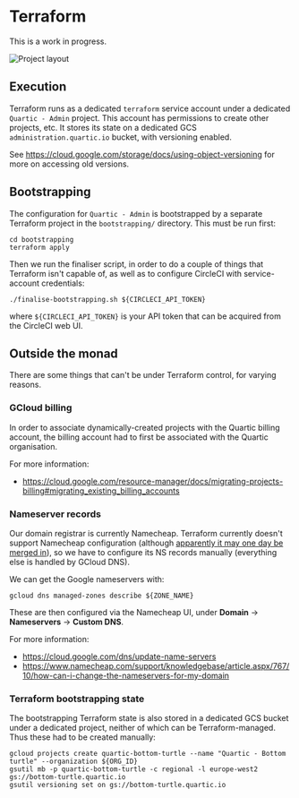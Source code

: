 # Terraform

This is a work in progress.

![Project layout](https://github.com/quartictech/infra/blob/feature/cleanup/diagrams/infra-layout.png)

## Execution

Terraform runs as a dedicated `terraform` service account under a dedicated `Quartic - Admin` project.
This account has permissions to create other projects, etc.  It stores its state on a dedicated GCS
`administration.quartic.io` bucket, with versioning enabled.

See https://cloud.google.com/storage/docs/using-object-versioning for more on accessing old versions.


## Bootstrapping

The configuration for `Quartic - Admin` is bootstrapped by a separate Terraform project in the `bootstrapping/`
directory.  This must be run first:

```
cd bootstrapping
terraform apply
```

Then we run the finaliser script, in order to do a couple of things that Terraform isn't capable of, as well as to
configure CircleCI with service-account credentials:

```
./finalise-bootstrapping.sh ${CIRCLECI_API_TOKEN}
```

where `${CIRCLECI_API_TOKEN}` is your API token that can be acquired from the CircleCI web UI.


## Outside the monad

There are some things that can't be under Terraform control, for varying reasons.


### GCloud billing

In order to associate dynamically-created projects with the Quartic billing account, the billing account had to first
be associated with the Quartic organisation.

For more information:
- https://cloud.google.com/resource-manager/docs/migrating-projects-billing#migrating_existing_billing_accounts


### Nameserver records

Our domain registrar is currently Namecheap.  Terraform currently doesn't support Namecheap configuration (although
[apparently it may one day be merged in](https://github.com/hashicorp/terraform/pull/5846)), so we have to configure
its NS records manually (everything else is handled by GCloud DNS).

We can get the Google nameservers with:

```
gcloud dns managed-zones describe ${ZONE_NAME}
```

These are then configured via the Namecheap UI, under **Domain** -> **Nameservers** -> **Custom DNS**.

For more information:

- https://cloud.google.com/dns/update-name-servers
- https://www.namecheap.com/support/knowledgebase/article.aspx/767/10/how-can-i-change-the-nameservers-for-my-domain


### Terraform bootstrapping state

The bootstrapping Terraform state is also stored in a dedicated GCS bucket under a dedicated project, neither of which
can be Terraform-managed.  Thus these had to be created manually:

```
gcloud projects create quartic-bottom-turtle --name "Quartic - Bottom turtle" --organization ${ORG_ID}
gsutil mb -p quartic-bottom-turtle -c regional -l europe-west2 gs://bottom-turtle.quartic.io
gsutil versioning set on gs://bottom-turtle.quartic.io
```